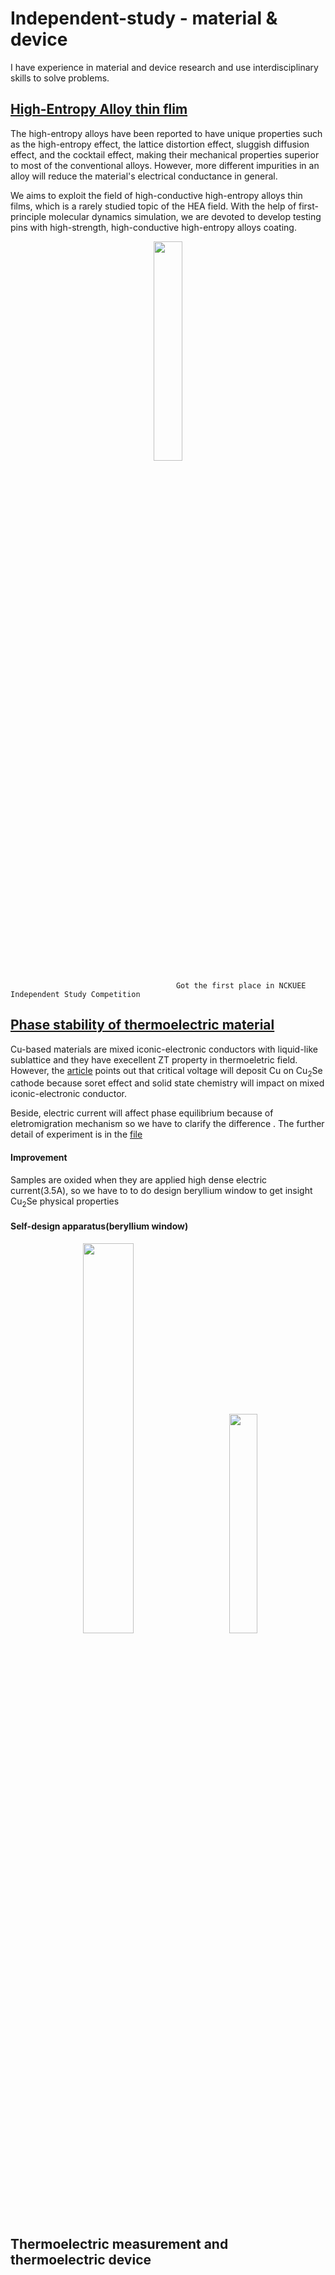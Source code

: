 # Independent-study - material & device

I have experience in material and device research and use interdisciplinary skills to solve problems.

## [High-Entropy Alloy thin flim](https://github.com/masseraze/Independent-study-material-device/tree/main/high-entropy%20alloy%20thin%20film)
The high-entropy alloys have been reported to have unique properties such as the high-entropy effect, the lattice distortion effect, sluggish diffusion effect, and the cocktail effect, making their mechanical properties superior to most of the conventional alloys. However, more different impurities in an alloy will reduce the material's electrical conductance in general. 

We aims to exploit the field of high-conductive high-entropy alloys thin films, which is a rarely studied topic of the HEA field. With the help of first-principle molecular dynamics simulation, we are devoted to develop testing pins with high-strength, high-conductive high-entropy alloys coating.

<div align=center><img width=30% src="https://user-images.githubusercontent.com/26044795/208954698-f6ae8543-81f0-4a17-b0e1-222e907471e3.jpg"></div>

                                      
                                         Got the first place in NCKUEE Independent Study Competition
## [Phase stability of thermoelectric material](https://github.com/masseraze/Independent-study-material-device/tree/main/phase%20stability%20of%20thermoelectric%20material)

Cu-based materials are mixed iconic-electronic conductors with  liquid-like sublattice and they have execellent ZT property in thermoeletric field.
However, the [article](https://www.nature.com/articles/s41467-018-05248-8) points out that critical voltage will deposit Cu on  Cu<sub>2</sub>Se cathode because soret effect and solid state chemistry will impact on mixed iconic-electronic conductor.

Beside, electric current will affect phase equilibrium because of eletromigration mechanism so we have to clarify the difference .
The further detail of experiment is in the [file](https://github.com/masseraze/Independent-study-material-device/tree/main/phase%20stability%20of%20thermoelectric%20material)

#### Improvement
Samples are oxided when they are applied high dense electric current(3.5A), so we have to to do design beryllium window to get insight Cu<sub>2</sub>Se physical properties 

#### Self-design apparatus(beryllium window)

<div align=center><img width=40% src="https://user-images.githubusercontent.com/26044795/205796197-78b41740-e510-4d19-aafc-85f5accd9e63.png"> &emsp; &emsp; <img width=30% src="https://user-images.githubusercontent.com/26044795/205796242-5db39bd2-484e-4ee3-81bd-8b3f07196987.png"></div>


## Thermoelectric measurement and thermoelectric device
